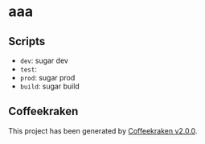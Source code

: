 # aaa



## Scripts

- `dev`: sugar dev
- `test`: 
- `prod`: sugar prod
- `build`: sugar build

## Coffeekraken

This project has been generated by [Coffeekraken v2.0.0](https://v2.coffeekraken.io).
